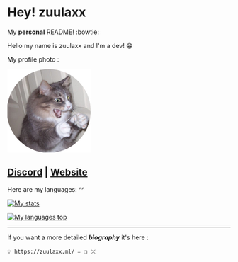 # Hey! zuulaxx
My __personal__ README!  :bowtie:

Hello my name is zuulaxx and I'm a dev! 😁

My profile photo : 

![Avatar](Avatar.png)

**[Discord](https://discord.gg/6jmGFVWAGk) | [Website](https://zuulaxx.ml)**
----------
Here are my languages: ^^ 

[![My stats](https://ghstats.stilic.ml/api?username=zuulaxx89&hide_title=true&theme=dark)](https://github.com/anuraghazra/github-readme-stats)

[![My languages top](https://ghstats.stilic.ml/api/top-langs/?username=zuulaxx89&hide_title=true&theme=dark)](https://github.com/anuraghazra/github-readme-stats)
__________
If you want a more detailed ***biography*** it's here : 

``💡 https://zuulaxx.ml/ ⎯⠀❐⠀⤬ ``
